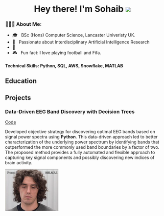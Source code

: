 
<h1 align="center">Hey there! I'm Sohaib <span><img src="https://raw.githubusercontent.com/MartinHeinz/MartinHeinz/master/wave.gif" width="30px"></span></h1>
<h3> 👨🏻‍💻 About Me: </h3>

  - 🎓 &nbsp; BSc (Hons) Computer Science, Lancaster Univeristy UK.
  - 💬 &nbsp; Passionate about Interdisciplinary Artificial Intelligence Research 
  - 🌱 &nbsp;
  - 🎮 &nbsp; Fun fact: I love playing football and Fifa.  



#### Technical Skills: Python, SQL, AWS, Snowflake, MATLAB

## Education

## Projects
### Data-Driven EEG Band Discovery with Decision Trees
[Code](https://www.mdpi.com/1424-8220/22/8/3048)

Developed objective strategy for discovering optimal EEG bands based on signal power spectra using **Python**. This data-driven approach led to better characterization of the underlying power spectrum by identifying bands that outperformed the more commonly used band boundaries by a factor of two. The proposed method provides a fully automated and flexible approach to capturing key signal components and possibly discovering new indices of brain activity.

![EEG Band Discovery](/assets/img/5-9302898x11.jpeg)



